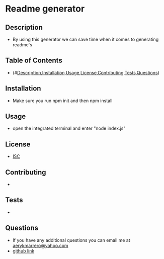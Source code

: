 
# Readme generator

## Description
* By using this generator we can save time when it comes to generating readme's

## Table of Contents
* (#[Description](#description),[Installation](#installation),[Usage](#usage),[License](#license),[Contributing](#contributing),[Tests](#tests),[Questions](#questions))

## Installation
* Make sure you run npm init and then npm install
 
## Usage
* open the integrated terminal and enter "node index.js"

## License
* [ISC](https://choosealicense.com/licenses/ISC/)

## Contributing
* 

## Tests
* 

## Questions
* If you have any additional questions you can email me at aerykmarrero@yahoo.com
* [github link](https://github.com/undefined)

   